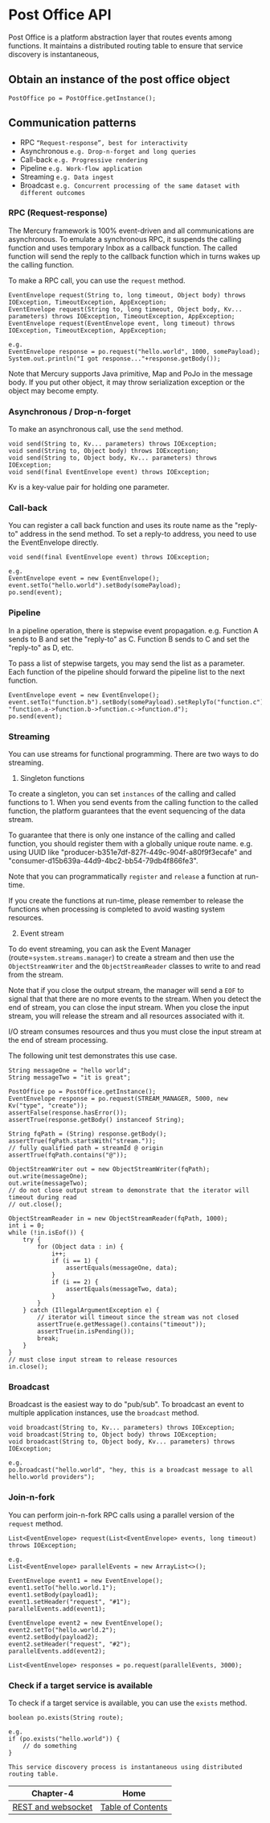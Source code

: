 # Post Office API

Post Office is a platform abstraction layer that routes events among functions. It maintains a distributed routing table to ensure that service discovery is instantaneous,

## Obtain an instance of the post office object

```
PostOffice po = PostOffice.getInstance();
```

## Communication patterns

- RPC `“Request-response”, best for interactivity`
- Asynchronous `e.g. Drop-n-forget and long queries`
- Call-back `e.g. Progressive rendering`
- Pipeline `e.g. Work-flow application`
- Streaming `e.g. Data ingest`
- Broadcast `e.g. Concurrent processing of the same dataset with different outcomes`

### RPC (Request-response)

The Mercury framework is 100% event-driven and all communications are asynchronous. To emulate a synchronous RPC, it suspends the calling function and uses temporary Inbox as a callback function. The called function will send the reply to the callback function which in turns wakes up the calling function.

To make a RPC call, you can use the `request` method.

```
EventEnvelope request(String to, long timeout, Object body) throws IOException, TimeoutException, AppException;
EventEnvelope request(String to, long timeout, Object body, Kv... parameters) throws IOException, TimeoutException, AppException;
EventEnvelope request(EventEnvelope event, long timeout) throws IOException, TimeoutException, AppException;

e.g.
EventEnvelope response = po.request("hello.world", 1000, somePayload);
System.out.println("I got response..."+response.getBody());

```

Note that Mercury supports Java primitive, Map and PoJo in the message body. If you put other object, it may throw serialization exception or the object may become empty.

### Asynchronous / Drop-n-forget

To make an asynchronous call, use the `send` method.

```
void send(String to, Kv... parameters) throws IOException;
void send(String to, Object body) throws IOException;
void send(String to, Object body, Kv... parameters) throws IOException;
void send(final EventEnvelope event) throws IOException;

```
Kv is a key-value pair for holding one parameter.

### Call-back

You can register a call back function and uses its route name as the "reply-to" address in the send method. To set a reply-to address, you need to use the EventEnvelope directly.

```
void send(final EventEnvelope event) throws IOException;

e.g.
EventEnvelope event = new EventEnvelope();
event.setTo("hello.world").setBody(somePayload);
po.send(event);
```

### Pipeline

In a pipeline operation, there is stepwise event propagation. e.g. Function A sends to B and set the "reply-to" as C. Function B sends to C and set the "reply-to" as D, etc.

To pass a list of stepwise targets, you may send the list as a parameter. Each function of the pipeline should forward the pipeline list to the next function.

```
EventEnvelope event = new EventEnvelope();
event.setTo("function.b").setBody(somePayload).setReplyTo("function.c").setHeader("pipeline", "function.a->function.b->function.c->function.d");
po.send(event);
```

### Streaming

You can use streams for functional programming. There are two ways to do streaming.

1. Singleton functions

To create a singleton, you can set `instances` of the calling and called functions to 1. When you send events from the calling function to the called function, the platform guarantees that the event sequencing of the data stream.

To guarantee that there is only one instance of the calling and called function, you should register them with a globally unique route name. e.g. using UUID like "producer-b351e7df-827f-449c-904f-a80f9f3ecafe" and "consumer-d15b639a-44d9-4bc2-bb54-79db4f866fe3".

Note that you can programmatically `register` and `release` a function at run-time.

If you create the functions at run-time, please remember to release the functions when processing is completed to avoid wasting system resources.

2. Event stream

To do event streaming, you can ask the Event Manager (route=`system.streams.manager`) to create a stream and then use the `ObjectStreamWriter` and the `ObjectStreamReader` classes to write to and read from the stream.

Note that if you close the output stream, the manager will send a `EOF` to signal that that there are no more events to the stream. When you detect the end of stream, you can close the input stream. When you close the input stream, you will release the stream and all resources associated with it.

I/O stream consumes resources and thus you must close the input stream at the end of stream processing.

The following unit test demonstrates this use case.

```
String messageOne = "hello world";
String messageTwo = "it is great";

PostOffice po = PostOffice.getInstance();
EventEnvelope response = po.request(STREAM_MANAGER, 5000, new Kv("type", "create"));
assertFalse(response.hasError());
assertTrue(response.getBody() instanceof String);

String fqPath = (String) response.getBody();
assertTrue(fqPath.startsWith("stream."));
// fully qualified path = streamId @ origin
assertTrue(fqPath.contains("@"));

ObjectStreamWriter out = new ObjectStreamWriter(fqPath);
out.write(messageOne);
out.write(messageTwo);
// do not close output stream to demonstrate that the iterator will timeout during read
// out.close();

ObjectStreamReader in = new ObjectStreamReader(fqPath, 1000);
int i = 0;
while (!in.isEof()) {
    try {
        for (Object data : in) {
            i++;
            if (i == 1) {
                assertEquals(messageOne, data);
            }
            if (i == 2) {
                assertEquals(messageTwo, data);
            }
        }
    } catch (IllegalArgumentException e) {
        // iterator will timeout since the stream was not closed
        assertTrue(e.getMessage().contains("timeout"));
        assertTrue(in.isPending());
        break;
    }
}
// must close input stream to release resources
in.close();

```

### Broadcast

Broadcast is the easiest way to do "pub/sub". To broadcast an event to multiple application instances, use the `broadcast` method.

```
void broadcast(String to, Kv... parameters) throws IOException;
void broadcast(String to, Object body) throws IOException;
void broadcast(String to, Object body, Kv... parameters) throws IOException;

e.g.
po.broadcast("hello.world", "hey, this is a broadcast message to all hello.world providers");

```

### Join-n-fork

You can perform join-n-fork RPC calls using a parallel version of the `request` method.

```
List<EventEnvelope> request(List<EventEnvelope> events, long timeout) throws IOException;

e.g.
List<EventEnvelope> parallelEvents = new ArrayList<>();

EventEnvelope event1 = new EventEnvelope();
event1.setTo("hello.world.1");
event1.setBody(payload1);
event1.setHeader("request", "#1");
parallelEvents.add(event1);

EventEnvelope event2 = new EventEnvelope();
event2.setTo("hello.world.2");
event2.setBody(payload2);
event2.setHeader("request", "#2");
parallelEvents.add(event2);

List<EventEnvelope> responses = po.request(parallelEvents, 3000);
```

### Check if a target service is available

To check if a target service is available, you can use the `exists` method.

```
boolean po.exists(String route);

e.g.
if (po.exists("hello.world")) {
    // do something
}

This service discovery process is instantaneous using distributed routing table.

```


| Chapter-4                                 | Home                                     |
| :----------------------------------------:|:----------------------------------------:|
| [REST and websocket](CHAPTER-4.md)        | [Table of Contents](TABLE-OF-CONTENTS.md)|
